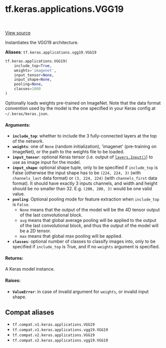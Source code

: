 <div itemscope itemtype="http://developers.google.com/ReferenceObject">
<meta itemprop="name" content="tf.keras.applications.VGG19" />
<meta itemprop="path" content="Stable" />
</div>

# tf.keras.applications.VGG19

<!-- Insert buttons and diff -->

<table class="tfo-notebook-buttons tfo-api" align="left">
</table>

<a target="_blank" href="/code/stable/tensorflow/python/keras/applications/vgg19.py">View source</a>



Instantiates the VGG19 architecture.

**Aliases**: `tf.keras.applications.vgg19.VGG19`

``` python
tf.keras.applications.VGG19(
    include_top=True,
    weights='imagenet',
    input_tensor=None,
    input_shape=None,
    pooling=None,
    classes=1000
)
```



<!-- Placeholder for "Used in" -->

Optionally loads weights pre-trained on ImageNet.
Note that the data format convention used by the model is
the one specified in your Keras config at `~/.keras/keras.json`.

#### Arguments:


* <b>`include_top`</b>: whether to include the 3 fully-connected
  layers at the top of the network.
* <b>`weights`</b>: one of `None` (random initialization),
    'imagenet' (pre-training on ImageNet),
    or the path to the weights file to be loaded.
* <b>`input_tensor`</b>: optional Keras tensor
  (i.e. output of <a href="../../../tf/keras/Input.md"><code>layers.Input()</code></a>)
  to use as image input for the model.
* <b>`input_shape`</b>: optional shape tuple, only to be specified
  if `include_top` is False (otherwise the input shape
  has to be `(224, 224, 3)`
  (with `channels_last` data format)
  or `(3, 224, 224)` (with `channels_first` data format).
  It should have exactly 3 inputs channels,
  and width and height should be no smaller than 32.
  E.g. `(200, 200, 3)` would be one valid value.
* <b>`pooling`</b>: Optional pooling mode for feature extraction
  when `include_top` is `False`.
  - `None` means that the output of the model will be
      the 4D tensor output of the
      last convolutional block.
  - `avg` means that global average pooling
      will be applied to the output of the
      last convolutional block, and thus
      the output of the model will be a 2D tensor.
  - `max` means that global max pooling will
      be applied.
* <b>`classes`</b>: optional number of classes to classify images
  into, only to be specified if `include_top` is True, and
  if no `weights` argument is specified.


#### Returns:

A Keras model instance.



#### Raises:


* <b>`ValueError`</b>: in case of invalid argument for `weights`,
  or invalid input shape.

## Compat aliases

* `tf.compat.v1.keras.applications.VGG19`
* `tf.compat.v1.keras.applications.vgg19.VGG19`
* `tf.compat.v2.keras.applications.VGG19`
* `tf.compat.v2.keras.applications.vgg19.VGG19`


